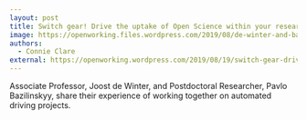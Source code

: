 ```yaml
---
layout: post
title: Switch gear! Drive the uptake of Open Science within your research team.
image: https://openworking.files.wordpress.com/2019/08/de-winter-and-bazilinskyy-illustration.png
authors:
  - Connie Clare
external: https://openworking.wordpress.com/2019/08/19/switch-gear-drive-the-uptake-of-open-science-within-your-research-team/
---
```


Associate Professor, Joost de Winter, and Postdoctoral Researcher, Pavlo Bazilinskyy, share their experience of working together on automated driving projects.
